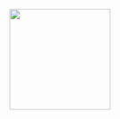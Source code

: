 <p align="center">
<img height="180em" src="https://github-readme-stats.vercel.app/api?username=andre-sqr&show_icons=true&theme=rose_pine"> 
</p>
